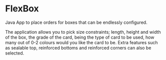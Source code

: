 # FlexBox

Java App to place orders for boxes that can be endlessly configured.

The application allows you to pick size constraints; length, height and width of the box, the grade of the card, being the type of card to be used, how many out of 0-2 colours would you like the card to be. Extra features such as sealable  top,  reinforced  bottoms  and reinforced corners can also be selected.
